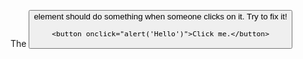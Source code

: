 The <button> element should do something when someone clicks on it. Try to fix it!

    <button onclick="alert('Hello')">Click me.</button>

